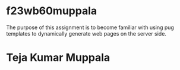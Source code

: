 # f23wb60muppala
The purpose of this assignment is to become familiar with using pug templates to dynamically generate web pages on the server side.
<br>
# Teja Kumar Muppala
